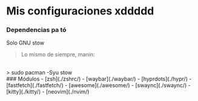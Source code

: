 # Mis configuraciones xddddd
### Dependencias pa tó
Solo GNU stow
<br>
> Lo mismo de siempre, manin:
<br>
> sudo pacman -Syu stow
<br>
### Módulos
- [zsh](./zshrc/)
- [waybar](./waybar/)
- [hyprdots](./hypr/)
- [fastfetch](./fastfetch/)
- [awesome](./awesome/)
- [swaync](./swaync/)
- [kitty](./kitty/)
- [neovim](./nvim/) 

